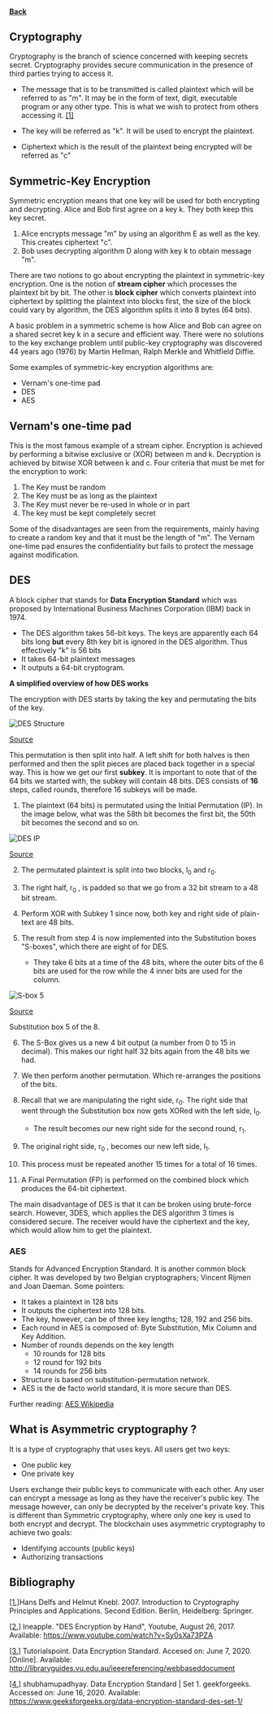 #### [Back](./README.md)

## Cryptography

Cryptography is the branch of science concerned with keeping secrets secret. Cryptography provides secure communication in the presence of third parties trying to access it. 

* The message that is to be transmitted is called plaintext which will be referred to as "m". It may be in the form of text, digit, executable program or any other type. This is what we wish to protect from others accessing it. [[1]](https://ucalgary-primo.hosted.exlibrisgroup.com/primo-explore/fulldisplay?docid=01UCALG_ALMA51645328230004336&context=L&vid=UCALGARY&lang=en_US&search_scope=ONLINE_ONLY&adaptor=Local%20Search%20Engine&isFrbr=true&tab=everything&query=any,contains,basic%20cryptography&offset=0)

* The key will be referred as "k". It will be used to encrypt the plaintext.
* Ciphertext which is the result of the plaintext being encrypted will be referred as "c"

## Symmetric-Key Encryption
Symmetric encryption means that one key will be used for both encrypting and decrypting. Alice and Bob first agree on a key k. They both keep this key secret.

1. Alice encrypts message "m" by using an algorithm E as well as the key. This creates ciphertext "c". 
2. Bob uses decrypting algorithm D along with key k to obtain message "m".

There are two notions to go about encrypting the plaintext in symmetric-key encryption. One is the notion of **stream cipher** which processes the plaintext bit by bit. The other is **block cipher** which converts plaintext into ciphertext by splitting the plaintext into blocks first, the size of the block could vary by algorithm, the DES algorithm splits it into 8 bytes (64 bits).

A basic problem in a symmetric scheme is how Alice and Bob can agree on a shared secret key k in a secure and efficient way. 
There were no solutions to the key exchange problem until public-key cryptography was discovered 44 years ago (1976) by Martin Hellman, Ralph Merkle and Whitfield Diffie.

Some examples of symmetric-key encryption algorithms are:
* Vernam's one-time pad
* DES
* AES

## Vernam's one-time pad
 This is the most famous example of a stream cipher. Encryption is achieved by performing a bitwise exclusive or (XOR) between m and k. Decryption is achieved by bitwise XOR between k and c.
 Four criteria that must be met for the encryption to work:
 1. The Key must be random
 2. The Key must be as long as the plaintext
 3. The Key must never be re-used in whole or in part
 4. The key must be kept completely secret  

Some of the disadvantages are seen from the requirements, mainly having to create a random key and that it must be the length of "m". 
The Vernam one-time pad ensures the confidentiality but fails to protect the message against modification.

## DES
A block cipher that stands for **Data Encryption Standard** which was proposed by International Business Machines Corporation (IBM) back in 1974.

* The DES algorithm takes 56-bit keys. The keys are apparently each 64 bits long **but** every 8th key bit is ignored in the DES algorithm. Thus effectively "k" is 56 bits 
* It takes 64-bit plaintext messages
* It outputs a 64-bit cryptogram. 



**A simplified overview of how DES works**

The encryption with DES starts by taking the key and permutating the bits of the key. 

![DES Structure](https://github.com/TheCountOfPeru/IT-Security-For-Dummies/blob/master/images/des_structure.jpg)

[Source](https://www.tutorialspoint.com/cryptography/data_encryption_standard.htm)

This permutation is then split into half. A left shift for both halves is then performed and then the split pieces are placed back together in a special way. This is how we get our first **subkey**. It is important to note that of the 64 bits we started with, the subkey will contain 48 bits. DES consists of **16** steps, called rounds, therefore 16 subkeys will be made.

1. The plaintext (64 bits) is permutated using the Initial Permutation (IP). In the image below, what was the 58th bit becomes the first bit, the 50th bit becomes the second and so on.

![DES IP](https://github.com/TheCountOfPeru/IT-Security-For-Dummies/blob/master/images/Initial-Permutation.png)

[Source](https://en.wikipedia.org/wiki/DES_supplementary_material)

2. The permutated plaintext is split into two blocks, l<sub>0</sub> and r<sub>0</sub>.

3. The right half, r<sub>0</sub> , is padded so that we go from a 32 bit stream to a 48 bit stream. 

4. Perform XOR with Subkey 1 since now, both key and right side of plain-text are 48 bits.

5. The result from step 4 is now implemented into the Substitution boxes "S-boxes", which there are eight of for DES. 
    * They take 6 bits at a time of the 48 bits, where the outer bits of the 6 bits are used for the row while the 4 inner bits are used for the column. 

![S-box 5](https://github.com/TheCountOfPeru/IT-Security-For-Dummies/blob/master/images/FifthS-Box.png)

[Source](https://en.wikipedia.org/wiki/DES_supplementary_material)

Substitution box 5 of the 8.

6. The S-Box gives us a new 4 bit output (a number from 0 to 15 in decimal). This makes our right half 32 bits again from the 48 bits we had.

7. We then perform another permutation. Which re-arranges the positions of the bits.

8. Recall that we are manipulating the right side, r<sub>0</sub>. The right side that went through the Substitution box now gets XORed with the left side, l<sub>0</sub>. 
    * The result becomes our new right side for the second round, r<sub>1</sub>.
9. The original right side, r<sub>0</sub> , becomes our new left side, l<sub>1</sub>. 
10. This process must be repeated another 15 times for a total of 16 times.
11. A Final Permutation (FP) is performed on the combined block which produces the 64-bit ciphertext.

The main disadvantage of DES is that it can be broken using brute-force search. However, 3DES, which applies the DES algorithm 3 times is considered secure. The receiver would have the ciphertext and the key, which would allow him to get the plaintext.
    
### AES
Stands for Advanced Encryption Standard. It is another common block cipher. It was developed by two Belgian cryptographers; Vincent Rijmen and Joan Daeman. Some pointers:
* It takes a plaintext in 128 bits
* It outputs the ciphertext into 128 bits. 
* The key, however, can be of three key lengths; 128, 192 and 256 bits.
* Each round in AES is composed of: Byte Substitution, Mix Column and Key Addition.
* Number of rounds depends on the key length
    * 10 rounds for 128 bits
    * 12 round for 192 bits
    * 14 rounds for 256 bits
* Structure is based on substitution-permutation network.
* AES is the de facto world standard, it is more secure than DES.


Further reading: [AES Wikipedia](https://en.wikipedia.org/wiki/Advanced_Encryption_Standard)

## What is Asymmetric cryptography ?
It is a type of cryptography that uses keys. All users get two keys:

* One public key
* One private key

Users exchange their public keys to communicate with each other. Any user can encrypt a message as long as they have the receiver's public key. The message however, can only be decrypted by the receiver's private key. This is different than Symmetric cryptography, where only one key is used to both encrypt and decrypt. The blockchain uses asymmetric cryptography to achieve two goals:

* Identifying accounts (public keys)
* Authorizing transactions

## Bibliography
[[1.]](https://ucalgary-primo.hosted.exlibrisgroup.com/primo-explore/fulldisplay?docid=01UCALG_ALMA51645328230004336&context=L&vid=UCALGARY&lang=en_US&search_scope=ONLINE_ONLY&adaptor=Local%20Search%20Engine&isFrbr=true&tab=everything&query=any,contains,basic%20cryptography&offset=0)Hans Delfs and Helmut Knebl. 2007. Introduction to Cryptography Principles and Applications. Second Edition. Berlin, Heidelberg: Springer.

[[2.]](https://www.youtube.com/watch?v=Sy0sXa73PZA) Ineapple. "DES Encryption by Hand", Youtube, August 26, 2017. Available: https://www.youtube.com/watch?v=Sy0sXa73PZA

[[3.]](https://www.tutorialspoint.com/cryptography/data_encryption_standard.htm) Tutorialspoint. Data Encryption Standard. Accesed on: June 7, 2020. [Online]. Available: http://libraryguides.vu.edu.au/ieeereferencing/webbaseddocument

[[4.]](https://www.geeksforgeeks.org/data-encryption-standard-des-set-1/) shubhamupadhyay. Data Encryption Standard | Set 1. geekforgeeks. Accessed on: June 16, 2020. Available: https://www.geeksforgeeks.org/data-encryption-standard-des-set-1/